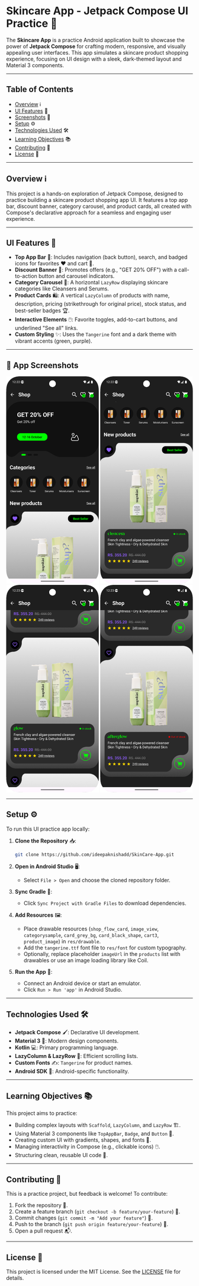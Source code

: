 # Skincare App - Jetpack Compose UI Practice 🧴

The **Skincare App** is a practice Android application built to showcase the power of **Jetpack Compose** for crafting modern, responsive, and visually appealing user interfaces. This app simulates a skincare product shopping experience, focusing on UI design with a sleek, dark-themed layout and Material 3 components.

---

## Table of Contents
- [Overview](#overview) ℹ️
- [UI Features](#ui-features) 🎨
- [Screenshots](#screenshots) 📸
- [Setup](#setup) ⚙️
- [Technologies Used](#technologies-used) 🛠️
- [Learning Objectives](#learning-objectives) 📚
- [Contributing](#contributing) 🤝
- [License](#license) 📜

---

## Overview ℹ️
This project is a hands-on exploration of Jetpack Compose, designed to practice building a skincare product shopping app UI. It features a top app bar, discount banner, category carousel, and product cards, all created with Compose's declarative approach for a seamless and engaging user experience.

---

## UI Features 🎨
- **Top App Bar** 🧭: Includes navigation (back button), search, and badged icons for favorites ❤️ and cart 🛒.
- **Discount Banner** 🎉: Promotes offers (e.g., "GET 20% OFF") with a call-to-action button and carousel indicators.
- **Category Carousel** 📜: A horizontal `LazyRow` displaying skincare categories like Cleansers and Serums.
- **Product Cards** 🛍️: A vertical `LazyColumn` of products with name, description, pricing (strikethrough for original price), stock status, and best-seller badges 🏆.
- **Interactive Elements** 🖱️: Favorite toggles, add-to-cart buttons, and underlined "See all" links.
- **Custom Styling** ✨: Uses the `Tangerine` font and a dark theme with vibrant accents (green, purple).

---

## 📸 App Screenshots

<div align="center">
  <img src="screenshots/1.png" width="250" /> 
  <img src="screenshots/2.png" width="250" />
  <img src="screenshots/3.png" width="250" />
  <img src="screenshots/4.png" width="250" />
</div>

---

## Setup ⚙️

To run this UI practice app locally:

1. **Clone the Repository** 📥:
   ```bash
   git clone https://github.com/ideepaknishadd/SkinCare-App.git
   ```

2. **Open in Android Studio** 🖥️:
    - Select `File > Open` and choose the cloned repository folder.

3. **Sync Gradle** 🔄:
    - Click `Sync Project with Gradle Files` to download dependencies.

4. **Add Resources** 🖼️:
    - Place drawable resources (`shop_flow_card`, `image_view`, `categorysample`, `card_grey_bg`, `card_black_shape`, `cart3`, `product_image`) in `res/drawable`.
    - Add the `tangerine.ttf` font file to `res/font` for custom typography.
    - Optionally, replace placeholder `imageUrl` in the `products` list with drawables or use an image loading library like Coil.

5. **Run the App** 🚀:
    - Connect an Android device or start an emulator.
    - Click `Run > Run 'app'` in Android Studio.

---

## Technologies Used 🛠️
- **Jetpack Compose** 🖌️: Declarative UI development.
- **Material 3** 🎨: Modern design components.
- **Kotlin** 💻: Primary programming language.
- **LazyColumn & LazyRow** 📜: Efficient scrolling lists.
- **Custom Fonts** ✍️: `Tangerine` for product names.
- **Android SDK** 📱: Android-specific functionality.

---

## Learning Objectives 📚
This project aims to practice:
- Building complex layouts with `Scaffold`, `LazyColumn`, and `LazyRow` 🏗️.
- Using Material 3 components like `TopAppBar`, `Badge`, and `Button` 🧩.
- Creating custom UI with gradients, shapes, and fonts 🎨.
- Managing interactivity in Compose (e.g., clickable icons) 🖱️.
- Structuring clean, reusable UI code 🧹.

---

## Contributing 🤝
This is a practice project, but feedback is welcome! To contribute:
1. Fork the repository 🍴.
2. Create a feature branch (`git checkout -b feature/your-feature`) 🌿.
3. Commit changes (`git commit -m "Add your feature"`) 💾.
4. Push to the branch (`git push origin feature/your-feature`) 🚀.
5. Open a pull request 📬.

---

## License 📜
This project is licensed under the MIT License. See the [LICENSE](LICENSE) file for details.